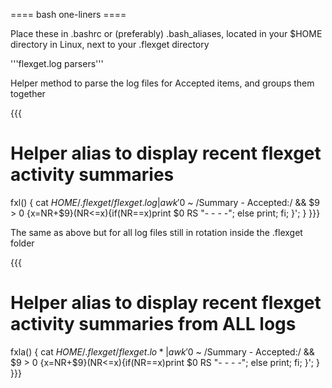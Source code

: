 ==== bash one-liners ====

Place these in .bashrc or (preferably) .bash_aliases, located in your $HOME directory in Linux, next to your .flexget directory

'''flexget.log parsers'''

Helper method to parse the log files for Accepted items, and groups them together

{{{
# Helper alias to display recent flexget activity summaries
fxl() {  cat $HOME/.flexget/flexget.log | awk '$0 ~ /Summary - Accepted:/ && $9 > 0 {x=NR+$9}(NR<=x){if(NR==x)print $0 RS "- - - -"; else print; fi; }'; }
}}}

The same as above but for all log files still in rotation inside the .flexget folder

{{{
# Helper alias to display recent flexget activity summaries from ALL logs
fxla() { cat $HOME/.flexget/flexget.lo* | awk '$0 ~ /Summary - Accepted:/ && $9 > 0 {x=NR+$9}(NR<=x){if(NR==x)print $0 RS "- - - -"; else print; fi; }'; }
}}}